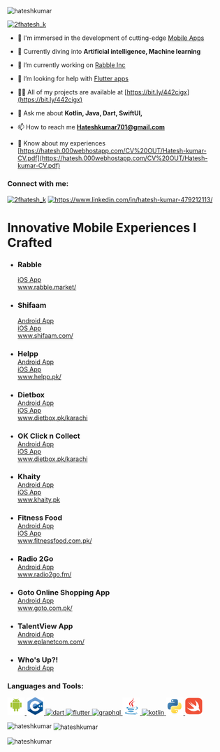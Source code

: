 
<p align="left"> <img src="https://komarev.com/ghpvc/?username=hateshkumar&label=Profile%20views&color=0e75b6&style=flat" alt="hateshkumar" /> </p>

<p align="left"> <a href="https://twitter.com/2fhatesh_k" target="blank"><img src="https://img.shields.io/twitter/follow/2fhatesh_k?logo=twitter&style=for-the-badge" alt="2fhatesh_k" /></a> </p>

- 🔭 I'm immersed in the development of cutting-edge [Mobile Apps](https://hateshkumar.netlify.app/)

- 🤖 Currently diving into **Artificial intelligence, Machine learning**

- 🔭 I’m currently working on [Rabble Inc](https://apps.apple.com/gb/app/rabble/id6450045487)

- 🤝 I’m looking for help with [Flutter apps](https://flutter.dev/)

- 👨‍💻 All of my projects are available at [https://bit.ly/442cigx](https://bit.ly/442cigx)

- 💬 Ask me about **Kotlin, Java, Dart, SwiftUI,**

- 📫 How to reach me **Hateshkumar701@gmail.com**

- 📄 Know about my experiences [https://hatesh.000webhostapp.com/CV%20OUT/Hatesh-kumar-CV.pdf](https://hatesh.000webhostapp.com/CV%20OUT/Hatesh-kumar-CV.pdf)

<h3 align="left">Connect with me:</h3>
<p align="left">
<a href="https://twitter.com/2fhatesh_k" target="blank"><img align="center" src="https://raw.githubusercontent.com/rahuldkjain/github-profile-readme-generator/master/src/images/icons/Social/twitter.svg" alt="2fhatesh_k" height="30" width="40" /></a>
<a href="https://linkedin.com/in/https://www.linkedin.com/in/hatesh-kumar-479212113/" target="blank"><img align="center" src="https://raw.githubusercontent.com/rahuldkjain/github-profile-readme-generator/master/src/images/icons/Social/linked-in-alt.svg" alt="https://www.linkedin.com/in/hatesh-kumar-479212113/" height="30" width="40" /></a>
</p>

<h1 align="left">Innovative Mobile Experiences I Crafted</h1>


<ul class="project-list">
            <li class="project-item">
                <h3>Rabble</h3>
                <a href="https://apps.apple.com/gb/app/rabble/id6450045487" target="_blank">iOS App</a>
                <br>
                <a href="https://www.rabble.market/" target="_blank">www.rabble.market/</a>
            </li>


<li style="margin-bottom: 20px;">
                <h3>Shifaam</h3>
                <a href="https://play.google.com/store/apps/details?id=com.shifaam.patient&amp;hl=en" target="_blank">Android
                    App</a>
                <br>
                <a href="https://apps.apple.com/pk/app/shifaam-healthapp/id1500904139" target="_blank">iOS App</a>
                <br>
                <a href="https://www.shifaam.com/" target="_blank">www.shifaam.com/</a>
            </li>

<li style="margin-bottom: 20px;">
                <h3 style="margin-bottom: 0;">Helpp</h3>
                <a href="https://play.google.com/store/apps/details?id=com.helpp.customer" target="_blank">Android
                    App</a>
                <br>
                <a href="https://apps.apple.com/pk/app/helpp/id1532390562" target="_blank">iOS App</a>
                <br>
                <a href="https://www.helpp.pk/" target="_blank">www.helpp.pk/</a>
            </li>

 <li style="margin-bottom: 20px;">
                <h3 style="margin-bottom: 0;">Dietbox</h3>
                <a href="https://play.google.com/store/apps/details?id=com.dietbox" target="_blank">Android
                    App</a>
                <br>
                <a href="https://apps.apple.com/pk/app/dietbox-pakistan/id1563002915" target="_blank">iOS App</a>
                <br>
                <a href="https://www.dietbox.pk/karachi" target="_blank">www.dietbox.pk/karachi</a>
            </li>


            
 <li style="margin-bottom: 20px;">
                <h3 style="margin-bottom: 0;">OK Click n Collect</h3>
                <a href="https://play.google.com/store/apps/details?id=com.clickncollect&hl=en&gl=US" target="_blank">Android
                    App</a>
                <br>
                <a href="https://apps.apple.com/app/ok-click-n-collect/id1580028711" target="_blank">iOS App</a>
                <br>
                <a href="https://www.clickncollect.pk/" target="_blank">www.dietbox.pk/karachi</a>
            </li>


 <li style="margin-bottom: 20px;">
                <h3 style="margin-bottom: 0;">Khaity</h3>
                <a href="https://play.google.com/store/apps/details?id=com.khaity.khaity&hl=en&gl=US" target="_blank">Android
                    App</a>
                <br>
                <a href="https://apps.apple.com/pk/app/khaity/id1658773936" target="_blank">iOS App</a>
                <br>
                <a href="https://www.khaity.pk/" target="_blank">www.khaity.pk</a>
            </li>

<li style="margin-bottom: 20px;">
                <h3 style="margin-bottom: 0;">Fitness Food</h3>
                <a href="https://play.google.com/store/apps/details?id=com.fitness.food" target="_blank">Android
                    App</a>
                <br>
                <a href="https://apps.apple.com/pk/app/fitness-food-app/id1542449026" target="_blank">iOS App</a>
                <br>
                <a href="http://www.fitnessfood.com.pk/" target="_blank">www.fitnessfood.com.pk/</a>
            </li>

 <li style="margin-bottom: 20px;">
                <h3 style="margin-bottom: 0;">Radio 2Go</h3>
                <a href="https://play.google.com/store/apps/details?id=com.app.radio2go" target="_blank">Android
                    App</a>
                <br>
                <a href="https://radio2go.fm/" target="_blank">www.radio2go.fm/</a>
            </li>

 <li style="margin-bottom: 20px;">
                <h3 style="margin-bottom: 0;">Goto Online Shopping App</h3>
                <a href="https://play.google.com/store/apps/details?id=com.goto_pk_com&amp;hl=en_US" target="_blank">Android
                    App</a>
                <br>
                <a href="https://www.goto.com.pk/" target="_blank">www.goto.com.pk/</a>
            </li>

<li style="margin-bottom: 20px;">
                <h3 style="margin-bottom: 0;">TalentView App</h3>
                <a href="https://play.google.com/store/apps/details?id=com.talentview" target="_blank">Android
                    App</a>
                <br>
                <a href="https://www.eplanetcom.com/" target="_blank">www.eplanetcom.com/</a>
            </li>

   <li style="margin-bottom: 20px;">
                <h3 style="margin-bottom: 0;">Who's Up?!</h3>
                <a href="https://play.google.com/store/apps/details?id=com.whoisup" target="_blank">Android
                    App</a>
            </li>

  
</ul>


<h3 align="left">Languages and Tools:</h3>
<p align="left"> <a href="https://developer.android.com" target="_blank" rel="noreferrer"> <img src="https://raw.githubusercontent.com/devicons/devicon/master/icons/android/android-original-wordmark.svg" alt="android" width="40" height="40"/> </a> <a href="https://www.w3schools.com/cpp/" target="_blank" rel="noreferrer"> <img src="https://raw.githubusercontent.com/devicons/devicon/master/icons/cplusplus/cplusplus-original.svg" alt="cplusplus" width="40" height="40"/> </a> <a href="https://dart.dev" target="_blank" rel="noreferrer"> <img src="https://www.vectorlogo.zone/logos/dartlang/dartlang-icon.svg" alt="dart" width="40" height="40"/> </a> <a href="https://flutter.dev" target="_blank" rel="noreferrer"> <img src="https://www.vectorlogo.zone/logos/flutterio/flutterio-icon.svg" alt="flutter" width="40" height="40"/> </a> <a href="https://graphql.org" target="_blank" rel="noreferrer"> <img src="https://www.vectorlogo.zone/logos/graphql/graphql-icon.svg" alt="graphql" width="40" height="40"/> </a> <a href="https://www.java.com" target="_blank" rel="noreferrer"> <img src="https://raw.githubusercontent.com/devicons/devicon/master/icons/java/java-original.svg" alt="java" width="40" height="40"/> </a> <a href="https://kotlinlang.org" target="_blank" rel="noreferrer"> <img src="https://www.vectorlogo.zone/logos/kotlinlang/kotlinlang-icon.svg" alt="kotlin" width="40" height="40"/> </a> <a href="https://www.python.org" target="_blank" rel="noreferrer"> <img src="https://raw.githubusercontent.com/devicons/devicon/master/icons/python/python-original.svg" alt="python" width="40" height="40"/> </a> <a href="https://developer.apple.com/swift/" target="_blank" rel="noreferrer"> <img src="https://raw.githubusercontent.com/devicons/devicon/master/icons/swift/swift-original.svg" alt="swift" width="40" height="40"/> </a> </p>

<p><img align="left" src="https://github-readme-stats.vercel.app/api/top-langs?username=hateshkumar&show_icons=true&locale=en&layout=compact" alt="hateshkumar" /></p>

<p>&nbsp;<img align="center" src="https://github-readme-stats.vercel.app/api?username=hateshkumar&show_icons=true&locale=en" alt="hateshkumar" /></p>

<p><img align="center" src="https://github-readme-streak-stats.herokuapp.com/?user=hateshkumar&" alt="hateshkumar" /></p>
